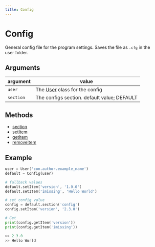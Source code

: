 ```yaml
---
title: Config
---
```


# Config

General config file for the program settings. Saves the file as `.cfg` in the user folder.

## Arguments

| argument  | value                                             |
| --------- | ------------------------------------------------- |
| `user`    | The [User](/userfolder/User) class for the config |
| `section` | The configs section. default value; DEFAULT       |

## Methods

- [section](#section)
- [setItem](#setItem)
- [getItem](#getItem)
- [removeItem](#removeItem)

## Example

```py
user = User('com.author.example_name')
default = Config(user)

# fallback values
default.setItem('version', '1.0.0')
default.setItem('imissing', 'Hello World')

# set config value
config = default.section('config')
config.setItem('version', '2.3.0')

# Get
print(config.getItem('version'))
print(config.getItem('imissing'))

>> 2.3.0
>> Hello World
```
